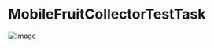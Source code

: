 # MobileFruitCollectorTestTask
![image](https://user-images.githubusercontent.com/59400159/143671515-760d982b-8ba6-4195-8bde-c87beaf96e13.png)
